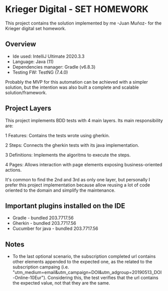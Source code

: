 # Krieger Digital - SET HOMEWORK
This project contains the solution implemented by me -Juan Muñoz- for the Krieger digital set homework.

## Overview
+ Ide used: IntelliJ Ultimate 2020.3.3
+ Language: Java (11)
+ Dependencies manager: Gradle (v6.8.3)
+ Testing FW: TestNG (7.4.0) 

Probably the MVP for this automation can be achieved with a simpler solution, but the intention was also built a complete and scalable solution/framework.

## Project Layers
This project implements BDD tests with 4 main layers. Its main responsibility are:

1 Features: Contains the tests wrote using gherkin.

2 Steps: Connects the gherkin tests with its java implementation.

3 Definitions: Implements the algoritms to execute the steps.

4 Pages: Allows interaction with page elements exposing business-oriented actions.

It's common to find the 2nd and 3rd as only one layer, but personally I prefer this project implementation because allow reusing a lot of code oriented to the domain and simplify the maintenance. 

## Important plugins installed on the IDE
+ Gradle - bundled 203.7717.56
+ Gherkin - bundled 203.7717.56
+ Cucumber for java - bundled 203.7717.56

## Notes
+ To the last optional scenario, the subscription completed url contains other elements appended to the expected one, as the related to the subscription campaing (i.e. "utm_medium=email&utm_campaign=DOI&utm_adgroup=20190513_DOI-Online-10Eur"). Considering this, the test verifies that the url contains the expected value, not that they are the same.

